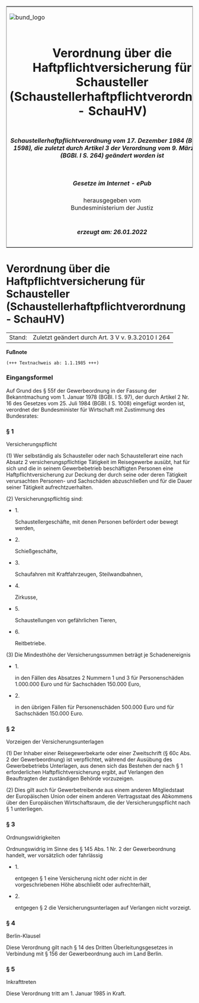 <span id="DECKBLATT.html"></span>

<table border="0" frame="border" width="100%">

<tr valign="top">

<td align="left">

![bund\_logo](BfJ_2021_Web_de_de.gif)

</td>

<td align="right">

 

</td>

</tr>

<tr align="center" valign="middle">

<td colspan="2">

# Verordnung über die Haftpflichtversicherung für Schausteller (Schaustellerhaftpflichtverordnung - SchauHV)

</td>

</tr>

<tr align="center" valign="middle">

<td colspan="2">

##### Schaustellerhaftpflichtverordnung vom 17. Dezember 1984 (BGBl. I S. 1598), die zuletzt durch Artikel 3 der Verordnung vom 9. März 2010 (BGBl. I S. 264) geändert worden ist

</td>

</tr>

<tr align="center" valign="middle">

<td colspan="2">

  
  

##### Gesetze im Internet - ePub  
  
herausgegeben vom  
Bundesministerium der Justiz

</td>

</tr>

<tr align="center" valign="bottom">

<td colspan="2">

  
  

##### erzeugt am: 26.01.2022

</td>

</tr>

</table>

<span id="BJNR015980984.html"></span>

# Verordnung über die Haftpflichtversicherung für Schausteller (Schaustellerhaftpflichtverordnung - SchauHV)

<div>

<div class="jnhtml">

|        |                                                   |
| ------ | ------------------------------------------------- |
| Stand: | Zuletzt geändert durch Art. 3 V v. 9.3.2010 I 264 |

</div>

</div>

<div>

  
**Fußnote**

<div class="jnhtml">

<div>

<div class="jurAbsatz">

  

    (+++ Textnachweis ab: 1.1.1985 +++) 

  

</div>

</div>

</div>

</div>

<span id="BJNR015980984BJNE000100314.html"></span>

### Eingangsformel  

<div>

<div class="jnhtml">

<div>

<div class="jurAbsatz">

Auf Grund des § 55f der Gewerbeordnung in der Fassung der Bekanntmachung
vom 1. Januar 1978 (BGBl. I S. 97), der durch Artikel 2 Nr. 16 des
Gesetzes vom 25. Juli 1984 (BGBl. I S. 1008) eingefügt worden ist,
verordnet der Bundesminister für Wirtschaft mit Zustimmung des
Bundesrates:

</div>

</div>

</div>

</div>

<span id="BJNR015980984BJNE000201377.html"></span>

### § 1  
Versicherungspflicht

<div>

<div class="jnhtml">

<div>

<div class="jurAbsatz">

(1) Wer selbständig als Schausteller oder nach Schaustellerart eine nach
Absatz 2 versicherungspflichtige Tätigkeit im Reisegewerbe ausübt, hat
für sich und die in seinem Gewerbebetrieb beschäftigten Personen eine
Haftpflichtversicherung zur Deckung der durch seine oder deren Tätigkeit
verursachten Personen- und Sachschäden abzuschließen und für die Dauer
seiner Tätigkeit aufrechtzuerhalten.

</div>

<div class="jurAbsatz">

(2) Versicherungspflichtig sind:

  - 1\.
    
    <div style="">
    
    Schaustellergeschäfte, mit denen Personen befördert oder bewegt
    werden,
    
    </div>

  - 2\.
    
    <div style="">
    
    Schießgeschäfte,
    
    </div>

  - 3\.
    
    <div style="">
    
    Schaufahren mit Kraftfahrzeugen, Steilwandbahnen,
    
    </div>

  - 4\.
    
    <div style="">
    
    Zirkusse,
    
    </div>

  - 5\.
    
    <div style="">
    
    Schaustellungen von gefährlichen Tieren,
    
    </div>

  - 6\.
    
    <div style="">
    
    Reitbetriebe.
    
    </div>

</div>

<div class="jurAbsatz">

(3) Die Mindesthöhe der Versicherungssummen beträgt je Schadenereignis

  - 1\.
    
    <div style="">
    
    in den Fällen des Absatzes 2 Nummern 1 und 3 für Personenschäden
    1.000.000 Euro und für Sachschäden 150.000 Euro,
    
    </div>

  - 2\.
    
    <div style="">
    
    in den übrigen Fällen für Personenschäden 500.000 Euro und für
    Sachschäden 150.000 Euro.
    
    </div>

</div>

</div>

</div>

</div>

<span id="BJNR015980984BJNE000301377.html"></span>

### § 2  
Vorzeigen der Versicherungsunterlagen

<div>

<div class="jnhtml">

<div>

<div class="jurAbsatz">

(1) Der Inhaber einer Reisegewerbekarte oder einer Zweitschrift (§ 60c
Abs. 2 der Gewerbeordnung) ist verpflichtet, während der Ausübung des
Gewerbebetriebs Unterlagen, aus denen sich das Bestehen der nach § 1
erforderlichen Haftpflichtversicherung ergibt, auf Verlangen den
Beauftragten der zuständigen Behörde vorzuzeigen.

</div>

<div class="jurAbsatz">

(2) Dies gilt auch für Gewerbetreibende aus einem anderen Mitgliedstaat
der Europäischen Union oder einem anderen Vertragsstaat des Abkommens
über den Europäischen Wirtschaftsraum, die der Versicherungspflicht
nach § 1 unterliegen.

</div>

</div>

</div>

</div>

<span id="BJNR015980984BJNE000400314.html"></span>

### § 3  
Ordnungswidrigkeiten

<div>

<div class="jnhtml">

<div>

<div class="jurAbsatz">

Ordnungswidrig im Sinne des § 145 Abs. 1 Nr. 2 der Gewerbeordnung
handelt, wer vorsätzlich oder fahrlässig

  - 1\.
    
    <div style="">
    
    entgegen § 1 eine Versicherung nicht oder nicht in der
    vorgeschriebenen Höhe abschließt oder aufrechterhält,
    
    </div>

  - 2\.
    
    <div style="">
    
    entgegen § 2 die Versicherungsunterlagen auf Verlangen nicht
    vorzeigt.
    
    </div>

</div>

</div>

</div>

</div>

<span id="BJNR015980984BJNE000500314.html"></span>

### § 4  
Berlin-Klausel

<div>

<div class="jnhtml">

<div>

<div class="jurAbsatz">

Diese Verordnung gilt nach § 14 des Dritten Überleitungsgesetzes in
Verbindung mit § 156 der Gewerbeordnung auch im Land Berlin.

</div>

</div>

</div>

</div>

<span id="BJNR015980984BJNE000600314.html"></span>

### § 5  
Inkrafttreten

<div>

<div class="jnhtml">

<div>

<div class="jurAbsatz">

Diese Verordnung tritt am 1. Januar 1985 in Kraft.

</div>

</div>

</div>

</div>

